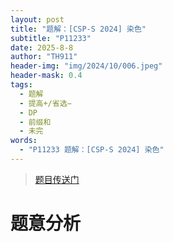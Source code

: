 ```yaml
---
layout: post
title: "题解：[CSP-S 2024] 染色"
subtitle: "P11233"
date: 2025-8-8
author: "TH911"
header-img: "img/2024/10/006.jpeg"
header-mask: 0.4
tags:
  - 题解
  - 提高+/省选−
  - DP
  - 前缀和
  - 未完
words:
  - "P11233 题解：[CSP-S 2024] 染色"
---
```


> [题目传送门](https://www.luogu.com.cn/problem/P11233)

# 题意分析

